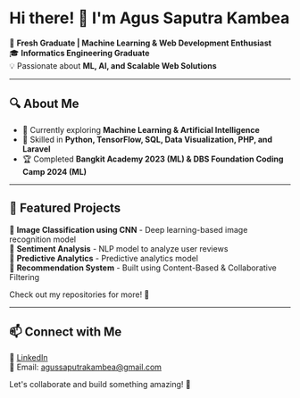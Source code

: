# Hi there! 👋 I'm Agus Saputra Kambea 

🚀 **Fresh Graduate | Machine Learning & Web Development Enthusiast**  
🎓 **Informatics Engineering Graduate**  
💡 Passionate about **ML, AI, and Scalable Web Solutions**  

---

## 🔍 About Me  
- 🌱 Currently exploring **Machine Learning & Artificial Intelligence**  
- 🎯 Skilled in **Python, TensorFlow, SQL, Data Visualization, PHP, and Laravel**  
- 🏆 Completed **Bangkit Academy 2023 (ML) & DBS Foundation Coding Camp 2024 (ML)**  

---

## 📌 Featured Projects  
🔹 **Image Classification using CNN** - Deep learning-based image recognition model  
🔹 **Sentiment Analysis** - NLP model to analyze user reviews  
🔹 **Predictive Analytics** - Predictive analytics model  
🔹 **Recommendation System** - Built using Content-Based & Collaborative Filtering  

Check out my repositories for more! 📂  

---

## 📫 Connect with Me  
💼 [LinkedIn](https://www.linkedin.com/in/agus-saputra-kambea)  
📩 Email: agussaputrakambea@gmail.com

Let's collaborate and build something amazing! 🚀  
